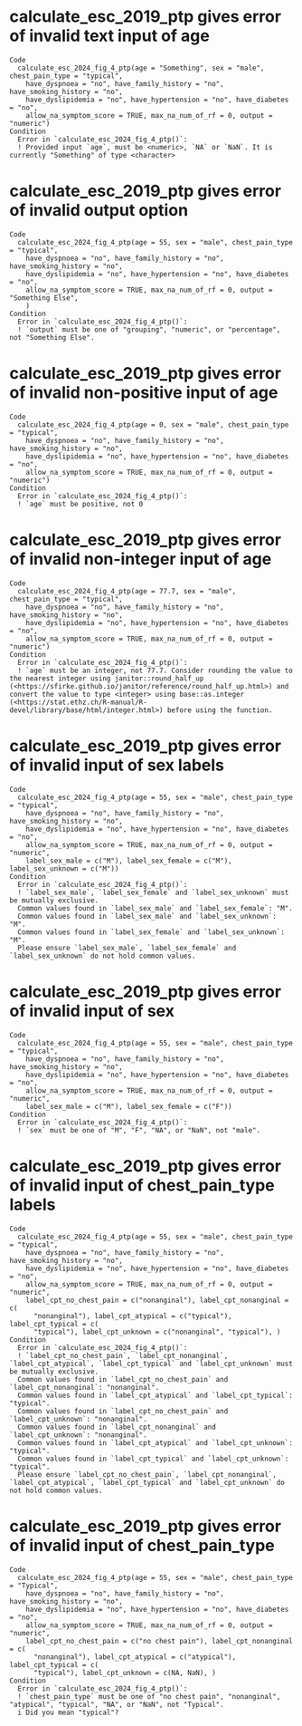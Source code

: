 # calculate_esc_2019_ptp gives error of invalid text input of age

    Code
      calculate_esc_2024_fig_4_ptp(age = "Something", sex = "male", chest_pain_type = "typical",
        have_dyspnoea = "no", have_family_history = "no", have_smoking_history = "no",
        have_dyslipidemia = "no", have_hypertension = "no", have_diabetes = "no",
        allow_na_symptom_score = TRUE, max_na_num_of_rf = 0, output = "numeric")
    Condition
      Error in `calculate_esc_2024_fig_4_ptp()`:
      ! Provided input `age`, must be <numeric>, `NA` or `NaN`. It is currently "Something" of type <character>

# calculate_esc_2019_ptp gives error of invalid output option

    Code
      calculate_esc_2024_fig_4_ptp(age = 55, sex = "male", chest_pain_type = "typical",
        have_dyspnoea = "no", have_family_history = "no", have_smoking_history = "no",
        have_dyslipidemia = "no", have_hypertension = "no", have_diabetes = "no",
        allow_na_symptom_score = TRUE, max_na_num_of_rf = 0, output = "Something Else",
        )
    Condition
      Error in `calculate_esc_2024_fig_4_ptp()`:
      ! `output` must be one of "grouping", "numeric", or "percentage", not "Something Else".

# calculate_esc_2019_ptp gives error of invalid non-positive input of age

    Code
      calculate_esc_2024_fig_4_ptp(age = 0, sex = "male", chest_pain_type = "typical",
        have_dyspnoea = "no", have_family_history = "no", have_smoking_history = "no",
        have_dyslipidemia = "no", have_hypertension = "no", have_diabetes = "no",
        allow_na_symptom_score = TRUE, max_na_num_of_rf = 0, output = "numeric")
    Condition
      Error in `calculate_esc_2024_fig_4_ptp()`:
      ! `age` must be positive, not 0

# calculate_esc_2019_ptp gives error of invalid non-integer input of age

    Code
      calculate_esc_2024_fig_4_ptp(age = 77.7, sex = "male", chest_pain_type = "typical",
        have_dyspnoea = "no", have_family_history = "no", have_smoking_history = "no",
        have_dyslipidemia = "no", have_hypertension = "no", have_diabetes = "no",
        allow_na_symptom_score = TRUE, max_na_num_of_rf = 0, output = "numeric")
    Condition
      Error in `calculate_esc_2024_fig_4_ptp()`:
      ! `age` must be an integer, not 77.7. Consider rounding the value to the nearest integer using janitor::round_half_up (<https://sfirke.github.io/janitor/reference/round_half_up.html>) and convert the value to type <integer> using base::as.integer (<https://stat.ethz.ch/R-manual/R-devel/library/base/html/integer.html>) before using the function.

# calculate_esc_2019_ptp gives error of invalid input of sex labels

    Code
      calculate_esc_2024_fig_4_ptp(age = 55, sex = "male", chest_pain_type = "typical",
        have_dyspnoea = "no", have_family_history = "no", have_smoking_history = "no",
        have_dyslipidemia = "no", have_hypertension = "no", have_diabetes = "no",
        allow_na_symptom_score = TRUE, max_na_num_of_rf = 0, output = "numeric",
        label_sex_male = c("M"), label_sex_female = c("M"), label_sex_unknown = c("M"))
    Condition
      Error in `calculate_esc_2024_fig_4_ptp()`:
      ! `label_sex_male`, `label_sex_female` and `label_sex_unknown` must be mutually exclusive.
      Common values found in `label_sex_male` and `label_sex_female`: "M".
      Common values found in `label_sex_male` and `label_sex_unknown`: "M".
      Common values found in `label_sex_female` and `label_sex_unknown`: "M".
      Please ensure `label_sex_male`, `label_sex_female` and `label_sex_unknown` do not hold common values.

# calculate_esc_2019_ptp gives error of invalid input of sex

    Code
      calculate_esc_2024_fig_4_ptp(age = 55, sex = "male", chest_pain_type = "typical",
        have_dyspnoea = "no", have_family_history = "no", have_smoking_history = "no",
        have_dyslipidemia = "no", have_hypertension = "no", have_diabetes = "no",
        allow_na_symptom_score = TRUE, max_na_num_of_rf = 0, output = "numeric",
        label_sex_male = c("M"), label_sex_female = c("F"))
    Condition
      Error in `calculate_esc_2024_fig_4_ptp()`:
      ! `sex` must be one of "M", "F", "NA", or "NaN", not "male".

# calculate_esc_2019_ptp gives error of invalid input of chest_pain_type labels

    Code
      calculate_esc_2024_fig_4_ptp(age = 55, sex = "male", chest_pain_type = "typical",
        have_dyspnoea = "no", have_family_history = "no", have_smoking_history = "no",
        have_dyslipidemia = "no", have_hypertension = "no", have_diabetes = "no",
        allow_na_symptom_score = TRUE, max_na_num_of_rf = 0, output = "numeric",
        label_cpt_no_chest_pain = c("nonanginal"), label_cpt_nonanginal = c(
          "nonanginal"), label_cpt_atypical = c("typical"), label_cpt_typical = c(
          "typical"), label_cpt_unknown = c("nonanginal", "typical"), )
    Condition
      Error in `calculate_esc_2024_fig_4_ptp()`:
      ! `label_cpt_no_chest_pain`, `label_cpt_nonanginal`, `label_cpt_atypical`, `label_cpt_typical` and `label_cpt_unknown` must be mutually exclusive.
      Common values found in `label_cpt_no_chest_pain` and `label_cpt_nonanginal`: "nonanginal".
      Common values found in `label_cpt_atypical` and `label_cpt_typical`: "typical".
      Common values found in `label_cpt_no_chest_pain` and `label_cpt_unknown`: "nonanginal".
      Common values found in `label_cpt_nonanginal` and `label_cpt_unknown`: "nonanginal".
      Common values found in `label_cpt_atypical` and `label_cpt_unknown`: "typical".
      Common values found in `label_cpt_typical` and `label_cpt_unknown`: "typical".
      Please ensure `label_cpt_no_chest_pain`, `label_cpt_nonanginal`, `label_cpt_atypical`, `label_cpt_typical` and `label_cpt_unknown` do not hold common values.

# calculate_esc_2019_ptp gives error of invalid input of chest_pain_type

    Code
      calculate_esc_2024_fig_4_ptp(age = 55, sex = "male", chest_pain_type = "Typical",
        have_dyspnoea = "no", have_family_history = "no", have_smoking_history = "no",
        have_dyslipidemia = "no", have_hypertension = "no", have_diabetes = "no",
        allow_na_symptom_score = TRUE, max_na_num_of_rf = 0, output = "numeric",
        label_cpt_no_chest_pain = c("no chest pain"), label_cpt_nonanginal = c(
          "nonanginal"), label_cpt_atypical = c("atypical"), label_cpt_typical = c(
          "typical"), label_cpt_unknown = c(NA, NaN), )
    Condition
      Error in `calculate_esc_2024_fig_4_ptp()`:
      ! `chest_pain_type` must be one of "no chest pain", "nonanginal", "atypical", "typical", "NA", or "NaN", not "Typical".
      i Did you mean "typical"?

